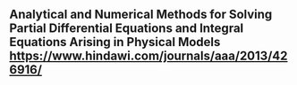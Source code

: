 Analytical and Numerical Methods for Solving Partial Differential Equations and Integral Equations Arising in Physical Models
https://www.hindawi.com/journals/aaa/2013/426916/
----

